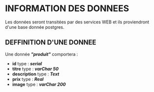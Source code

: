 # INFORMATION DES DONNEES

Les données seront transitées par des services WEB et ils proviendront d'une base donnée postgres.

## DEFFINITION D'UNE DONNEE

Une donnée ***"produit"*** comportera :

- **id** type : ***serial***
- **titre** type : ***varChar 50***
- **description** type : ***Text***
- **prix** type : ***Real***
- **image** type : ***varChar 200***
